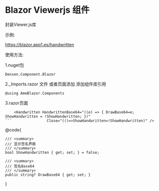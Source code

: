 # Blazor Viewerjs 组件

封装Viewer.js库

示例:

https://blazor.app1.es/handwritten

使用方法:

1.nuget包

```Densen.Component.Blazor```

2._Imports.razor 文件 或者页面添加 添加组件库引用

```@using AmeBlazor.Components```


3.razor页面
```
    <Handwritten HandwrittenBase64="((e) => { DrawBase64=e; ShowHandwritten = !ShowHandwritten; })"
```                Close="(()=>ShowHandwritten=!ShowHandwritten)" />
```
@code{

    /// <summary>
    /// 显示签名界面
    /// </summary>
    bool ShowHandwritten { get; set; } = false;

    /// <summary>
    /// 签名Base64
    /// </summary>
    public string? DrawBase64 { get; set; }

}
```